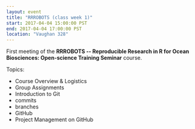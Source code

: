 ```yaml
---
layout: event
title: "RRROBOTS (class week 1)"
start: 2017-04-04 15:00:00 PST
end: 2017-04-04 17:00:00 PST
location: "Vaughan 328"
---
```


First meeting of the **RRROBOTS -- Reproducible Research in R for Ocean Biosciences: Open-science Training Seminar** course.

Topics:
* Course Overview & Logistics
* Group Assignments
* Introduction to Git
* commits
* branches
* GitHub
* Project Management on GitHub
